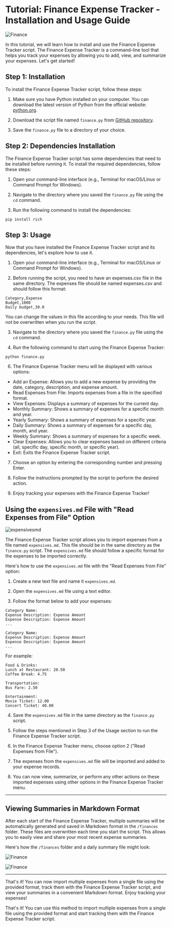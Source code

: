 # Tutorial: Finance Expense Tracker - Installation and Usage Guide




![Finance](finace_tracker_budget1.png)





In this tutorial, we will learn how to install and use the Finance Expense Tracker script. The Finance Expense Tracker is a command-line tool that helps you track your expenses by allowing you to add, view, and summarize your expenses. Let's get started!

## Step 1: Installation

To install the Finance Expense Tracker script, follow these steps:

1. Make sure you have Python installed on your computer. You can download the latest version of Python from the official website: [python.org](https://www.python.org/).

2. Download the script file named `finance.py` from [GitHub repository]([https://github.com/example/finance-expense-tracker](https://github.com/Ins8ne/Finance-Expense-Tracker/tree/main)).

3. Save the `finance.py` file to a directory of your choice.

## Step 2: Dependencies Installation

The Finance Expense Tracker script has some dependencies that need to be installed before running it. To install the required dependencies, follow these steps:

1. Open your command-line interface (e.g., Terminal for macOS/Linux or Command Prompt for Windows).

2. Navigate to the directory where you saved the `finance.py` file using the `cd` command.

3. Run the following command to install the dependencies:

```
pip install rich
```

## Step 3: Usage

Now that you have installed the Finance Expense Tracker script and its dependencies, let's explore how to use it.

1. Open your command-line interface (e.g., Terminal for macOS/Linux or Command Prompt for Windows).

2. Before running the script, you need to have an expenses.csv file in the same directory. The expenses file should be named expenses.csv and should follow this format:

```
Category,Expense
Budget,1000
Daily budget,30.0
```
You can change the values in this file according to your needs. This file will not be overwritten when you run the script.
  

3. Navigate to the directory where you saved the `finance.py` file using the `cd` command.

4. Run the following command to start using the Finance Expense Tracker:

```
python finance.py
```

6. The Finance Expense Tracker menu will be displayed with various options:

- Add an Expense: Allows you to add a new expense by providing the date, category, description, and expense amount.
- Read Expenses from File: Imports expenses from a file in the specified format.
- View Expenses: Displays a summary of expenses for the current day.
- Monthly Summary: Shows a summary of expenses for a specific month and year.
- Yearly Summary: Shows a summary of expenses for a specific year.
- Daily Summary: Shows a summary of expenses for a specific day, month, and year.
- Weekly Summary: Shows a summary of expenses for a specific week.
- Clear Expenses: Allows you to clear expenses based on different criteria (all, specific day, specific month, or specific year).
- Exit: Exits the Finance Expense Tracker script.

7. Choose an option by entering the corresponding number and pressing Enter.

8. Follow the instructions prompted by the script to perform the desired action.

9. Enjoy tracking your expenses with the Finance Expense Tracker!




## Using the `expensives.md` File with "Read Expenses from File" Option



![expensivesmd](expensivesmd.png)





The Finance Expense Tracker script allows you to import expenses from a file named `expensives.md`. This file should be in the same directory as the `finance.py` script. The `expensives.md` file should follow a specific format for the expenses to be imported correctly.

Here's how to use the `expensives.md` file with the "Read Expenses from File" option:

1. Create a new text file and name it `expensives.md`.

2. Open the `expensives.md` file using a text editor.

3. Follow the format below to add your expenses:

```
Category Name:
Expense Description: Expense Amount
Expense Description: Expense Amount
...

Category Name:
Expense Description: Expense Amount
Expense Description: Expense Amount
...
```

For example:

```
Food & Drinks:
Lunch at Restaurant: 20.50
Coffee Break: 4.75

Transportation:
Bus Fare: 2.50

Entertainment:
Movie Ticket: 12.00
Concert Ticket: 40.00
```

4. Save the `expensives.md` file in the same directory as the `finance.py` script.

5. Follow the steps mentioned in Step 3 of the Usage section to run the Finance Expense Tracker script.

6. In the Finance Expense Tracker menu, choose option 2 ("Read Expenses from File").

7. The expenses from the `expensives.md` file will be imported and added to your expense records.

8. You can now view, summarize, or perform any other actions on these imported expenses using other options in the Finance Expense Tracker menu.



---

## Viewing Summaries in Markdown Format

After each start of the Finance Expense Tracker, multiple summaries will be automatically generated and saved in Markdown format in the `/finances` folder. These files are overwritten each time you start the script. This allows you to easily view and share your most recent expense summaries.

Here's how the `/finances` folder and a daily summary file might look:


![Finance](markdown_folder.png)

![Finance](markdown_daily.png)

---

That's it! You can now import multiple expenses from a single file using the provided format, track them with the Finance Expense Tracker script, and view your summaries in a convenient Markdown format. Enjoy tracking your expenses!

That's it! You can use this method to import multiple expenses from a single file using the provided format and start tracking them with the Finance Expense Tracker script.
